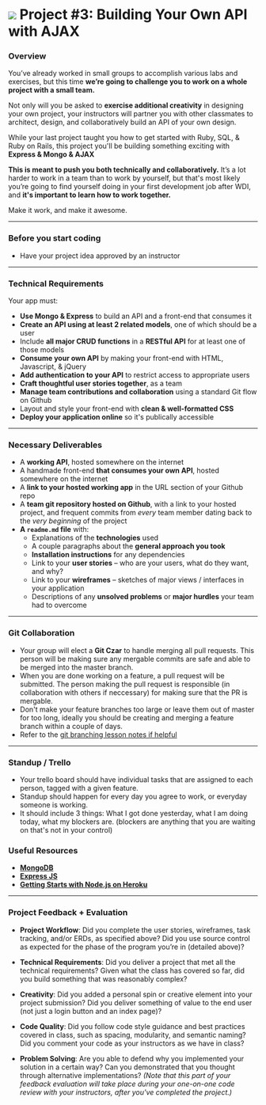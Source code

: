 # ![](https://ga-dash.s3.amazonaws.com/production/assets/logo-9f88ae6c9c3871690e33280fcf557f33.png) Project #3: Building Your Own API with AJAX

### Overview

You’ve already worked in small groups to accomplish various labs and exercises, but this time **we’re going to challenge you to work on a whole project with a small team.**

Not only will you be asked to **exercise additional creativity** in designing your own project, your instructors will partner you with other classmates to architect, design, and collaboratively build an API of your own design.

While your last project taught you how to get started with Ruby, SQL, & Ruby on Rails, this project you'll be building something exciting with **Express & Mongo & AJAX**

**This is meant to push you both technically and collaboratively.** It’s a lot harder to work in a team than to work by yourself, but that's most likely you’re going to find yourself doing in your first development job after WDI, and **it's important to learn how to work together.**

Make it work, and make it awesome.

---

### Before you start coding

* Have your project idea approved by an instructor

---

### Technical Requirements

Your app must:

* **Use Mongo & Express** to build an API and a front-end that consumes it
* **Create an API using at least 2 related models**, one of which should be a user
* Include **all major CRUD functions** in a **RESTful API** for at least one of those models
* **Consume your own API** by making your front-end with HTML, Javascript, & jQuery
* **Add authentication to your API** to restrict access to appropriate users
* **Craft thoughtful user stories together**, as a team
* **Manage team contributions and collaboration** using a standard Git flow on Github
* Layout and style your front-end with **clean & well-formatted CSS**
* **Deploy your application online** so it's publically accessible


---

### Necessary Deliverables

* A **working API**, hosted somewhere on the internet
* A handmade front-end **that consumes your own API**, hosted somewhere on the internet
* A **link to your hosted working app** in the URL section of your Github repo
* A **team git repository hosted on Github**, with a link to your hosted project, and frequent commits from _every_ team member dating back to the _very beginning_ of the project
* **A ``readme.md`` file** with:
    * Explanations of the **technologies** used
    * A couple paragraphs about the **general approach you took**
    * **Installation instructions** for any dependencies
    * Link to your **user stories** – who are your users, what do they want, and why?
    * Link to your **wireframes** – sketches of major views / interfaces in your application
    * Descriptions of any **unsolved problems** or **major hurdles** your team had to overcome

---

### Git Collaboration

* Your group will elect a **Git Czar** to handle merging all pull requests. This person will be making sure any mergable commits are safe and able to be merged into the master branch. 
* When you are done working on a feature, a pull request will be submitted. The person making the pull request is responsible (in collaboration with others if neccessary) for making sure that the PR is mergable.
* Don't make your feature branches too large or leave them out of master for too long, ideally you should be creating and merging a feature branch within a couple of days.
* Refer to the [git branching lesson notes if helpful](https://github.com/ga-students/wdi_lettuce_students/blob/master/w08/d04/INSTRUCTOR/branching.md)

---

### Standup / Trello

* Your trello board should have individual tasks that are assigned to each person, tagged with a given feature.
* Standup should happen for every day you agree to work, or everyday someone is working. 
* It should include 3 things: What I got done yesterday, what I am doing today, what my blockers are. (blockers are anything that you are waiting on that's not in your control)

### Useful Resources

* **[MongoDB](https://www.mongodb.org/)**
* **[Express JS](http://expressjs.com/)**
* **[Getting Starts with Node.js on Heroku](https://devcenter.heroku.com/articles/getting-started-with-nodejs)**

---

### Project Feedback + Evaluation

* __Project Workflow__: Did you complete the user stories, wireframes, task tracking, and/or ERDs, as specified above? Did you use source control as expected for the phase of the program you’re in (detailed above)?

* __Technical Requirements__: Did you deliver a project that met all the technical requirements? Given what the class has covered so far, did you build something that was reasonably complex?

* __Creativity__: Did you added a personal spin or creative element into your project submission? Did you deliver something of value to the end user (not just a login button and an index page)?

* __Code Quality__: Did you follow code style guidance and best practices covered in class, such as spacing, modularity, and semantic naming? Did you comment your code as your instructors as we have in class?

* __Problem Solving__: Are you able to defend why you implemented your solution in a certain way? Can you demonstrated that you thought through alternative implementations? _(Note that this part of your feedback evaluation will take place during your one-on-one code review with your instructors, after you've completed the project.)_





